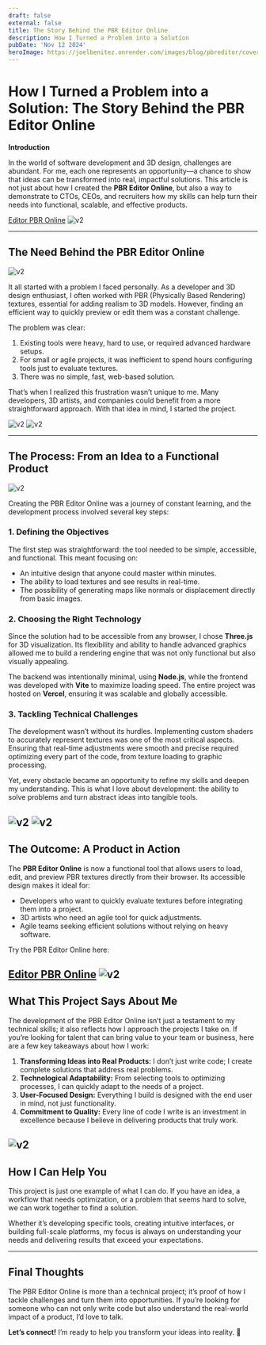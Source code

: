 ```yaml
---
draft: false
external: false
title: The Story Behind the PBR Editor Online
description: How I Turned a Problem into a Solution
pubDate: 'Nov 12 2024'
heroImage: https://joelbenitez.onrender.com/images/blog/pbreditor/coverpbreditorpreview.png
---
```

# How I Turned a Problem into a Solution: The Story Behind the PBR Editor Online

**Introduction**

In the world of software development and 3D design, challenges are abundant. For me, each one represents an opportunity—a chance to show that ideas can be transformed into real, impactful solutions. This article is not just about how I created the **PBR Editor Online**, but also a way to demonstrate to CTOs, CEOs, and recruiters how my skills can help turn their needs into functional, scalable, and effective products.

[Editor PBR Online](https://editorpbr.vercel.app/)
![v2](https://joelbenitez.onrender.com/images/blog/pbreditor/coverpbreditorpreview.png)

---

## The Need Behind the PBR Editor Online
![v2](https://joelbenitez.onrender.com/images/blog/pbreditor/HERO_BBR_TEXTURES.png)

It all started with a problem I faced personally. As a developer and 3D design enthusiast, I often worked with PBR (Physically Based Rendering) textures, essential for adding realism to 3D models. However, finding an efficient way to quickly preview or edit them was a constant challenge.

The problem was clear:

1. Existing tools were heavy, hard to use, or required advanced hardware setups.
2. For small or agile projects, it was inefficient to spend hours configuring tools just to evaluate textures.
3. There was no simple, fast, web-based solution.

That’s when I realized this frustration wasn’t unique to me. Many developers, 3D artists, and companies could benefit from a more straightforward approach. With that idea in mind, I started the project.

![v2](https://joelbenitez.onrender.com/images/blog/pbreditor/qweqeqweq.JPG)
![v2](https://joelbenitez.onrender.com/images/blog/pbreditor/image(12).png)

---

## The Process: From an Idea to a Functional Product

![v2](https://joelbenitez.onrender.com/images/blog/pbreditor/image(10).png)

Creating the PBR Editor Online was a journey of constant learning, and the development process involved several key steps:

### 1. Defining the Objectives

The first step was straightforward: the tool needed to be simple, accessible, and functional. This meant focusing on:

- An intuitive design that anyone could master within minutes.
- The ability to load textures and see results in real-time.
- The possibility of generating maps like normals or displacement directly from basic images.

### 2. Choosing the Right Technology

Since the solution had to be accessible from any browser, I chose **Three.js** for 3D visualization. Its flexibility and ability to handle advanced graphics allowed me to build a rendering engine that was not only functional but also visually appealing.

The backend was intentionally minimal, using **Node.js**, while the frontend was developed with **Vite** to maximize loading speed. The entire project was hosted on **Vercel**, ensuring it was scalable and globally accessible.


### 3. Tackling Technical Challenges

The development wasn’t without its hurdles. Implementing custom shaders to accurately represent textures was one of the most critical aspects. Ensuring that real-time adjustments were smooth and precise required optimizing every part of the code, from texture loading to graphic processing.

Yet, every obstacle became an opportunity to refine my skills and deepen my understanding. This is what I love about development: the ability to solve problems and turn abstract ideas into tangible tools.

![v2](https://joelbenitez.onrender.com/images/blog/pbreditor/image(8).png)
![v2](https://joelbenitez.onrender.com/images/blog/pbreditor/image(14).png)
---

## The Outcome: A Product in Action

The **PBR Editor Online** is now a functional tool that allows users to load, edit, and preview PBR textures directly from their browser. Its accessible design makes it ideal for:

- Developers who want to quickly evaluate textures before integrating them into a project.
- 3D artists who need an agile tool for quick adjustments.
- Agile teams seeking efficient solutions without relying on heavy software.

Try the PBR Editor Online here:

[Editor PBR Online](https://editorpbr.vercel.app/)
![v2](https://joelbenitez.onrender.com/images/blog/pbreditor/image(16).png)
---

## What This Project Says About Me

The development of the PBR Editor Online isn’t just a testament to my technical skills; it also reflects how I approach the projects I take on. If you’re looking for talent that can bring value to your team or business, here are a few key takeaways about how I work:

1. **Transforming Ideas into Real Products:** I don’t just write code; I create complete solutions that address real problems.
2. **Technological Adaptability:** From selecting tools to optimizing processes, I can quickly adapt to the needs of a project.
3. **User-Focused Design:** Everything I build is designed with the end user in mind, not just functionality.
4. **Commitment to Quality:** Every line of code I write is an investment in excellence because I believe in delivering products that truly work.

![v2](https://joelbenitez.onrender.com/images/blog/pbreditor/image(11).png)
---

## How I Can Help You

This project is just one example of what I can do. If you have an idea, a workflow that needs optimization, or a problem that seems hard to solve, we can work together to find a solution.

Whether it’s developing specific tools, creating intuitive interfaces, or building full-scale platforms, my focus is always on understanding your needs and delivering results that exceed your expectations.

---

## Final Thoughts

The PBR Editor Online is more than a technical project; it’s proof of how I tackle challenges and turn them into opportunities. If you’re looking for someone who can not only write code but also understand the real-world impact of a product, I’d love to talk.

**Let’s connect!** I’m ready to help you transform your ideas into reality. 🚀